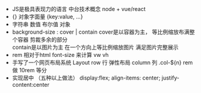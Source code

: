 - JS是极具表现力的语言
中台技术概念  node + vue/react
- {}  对象字面量  {key:value, ...}
- 字符串 数值 布尔值 对象 
- background-size : cover | contain
    cover是以容器为主， 等比例缩放布满整个容器  剪裁多余的部分  
    contain是以图片为主  在一个方向上等比例缩放图片  满足图片完整展示
- rem 
    相对于html font-size 来计算
    vw vh
- 手写了一个网页布局系统 Layout
    row 行 弹性布局
    column 列 .col-${n}
    rem 做 10rem 等分
- 实现居中 （五种以上做法）
display:flex;
align-items: center;
justify-content:center